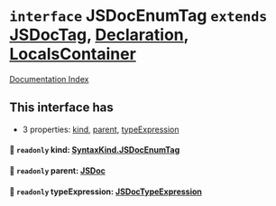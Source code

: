 # `interface` JSDocEnumTag `extends` [JSDocTag](../private.interface.JSDocTag/README.md), [Declaration](../private.interface.Declaration/README.md), [LocalsContainer](../private.interface.LocalsContainer/README.md)

[Documentation Index](../README.md)

## This interface has

- 3 properties:
[kind](#-readonly-kind-syntaxkindjsdocenumtag),
[parent](#-readonly-parent-jsdoc),
[typeExpression](#-readonly-typeexpression-jsdoctypeexpression)


#### 📄 `readonly` kind: [SyntaxKind.JSDocEnumTag](../private.enum.SyntaxKind/README.md#jsdocenumtag--340)



#### 📄 `readonly` parent: [JSDoc](../private.interface.JSDoc/README.md)



#### 📄 `readonly` typeExpression: [JSDocTypeExpression](../private.interface.JSDocTypeExpression/README.md)



